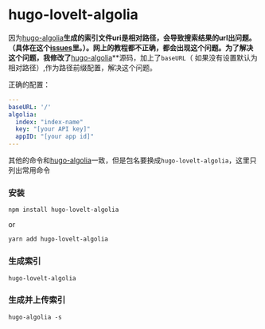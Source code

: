 # hugo-lovelt-algolia

因为[hugo-algolia](https://github.com/replicatedhq/hugo-algolia)**生成的索引文件uri是相对路径，会导致搜索结果的url出问题。（具体在这个[issues](https://github.com/dillonzq/LoveIt/issues/421)里。）。网上的教程都不正确，都会出现这个问题。为了解决这个问题，我修改了**[hugo-algolia](https://github.com/replicatedhq/hugo-algolia)**源码，加上了`baseURL`（ 如果没有设置默认为相对路径）,作为路径前缀配置，解决这个问题。

正确的配置：

```yaml
---
baseURL: '/'
algolia:
  index: "index-name"
  key: "[your API key]"
  appID: "[your app id]"
--- 
```

其他的命令和[hugo-algolia](https://github.com/replicatedhq/hugo-algolia)一致，但是包名要换成`hugo-lovelt-algolia`，这里只列出常用命令

### 安装

```
npm install hugo-lovelt-algolia
```

or

```bash
yarn add hugo-lovelt-algolia
```



### 生成索引

```bash
hugo-lovelt-algolia
```



### 生成并上传索引

```
hugo-algolia -s
```